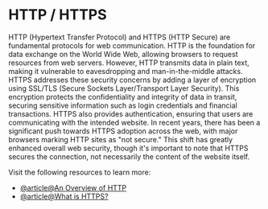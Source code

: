 # HTTP / HTTPS

HTTP (Hypertext Transfer Protocol) and HTTPS (HTTP Secure) are fundamental protocols for web communication. HTTP is the foundation for data exchange on the World Wide Web, allowing browsers to request resources from web servers. However, HTTP transmits data in plain text, making it vulnerable to eavesdropping and man-in-the-middle attacks. HTTPS addresses these security concerns by adding a layer of encryption using SSL/TLS (Secure Sockets Layer/Transport Layer Security). This encryption protects the confidentiality and integrity of data in transit, securing sensitive information such as login credentials and financial transactions. HTTPS also provides authentication, ensuring that users are communicating with the intended website. In recent years, there has been a significant push towards HTTPS adoption across the web, with major browsers marking HTTP sites as "not secure." This shift has greatly enhanced overall web security, though it's important to note that HTTPS secures the connection, not necessarily the content of the website itself.

Visit the following resources to learn more:

- [@article@An Overview of HTTP](https://developer.mozilla.org/en-US/docs/Web/HTTP/Overview)
- [@article@What is HTTPS?](https://www.cloudflare.com/en-gb/learning/ssl/what-is-https/)